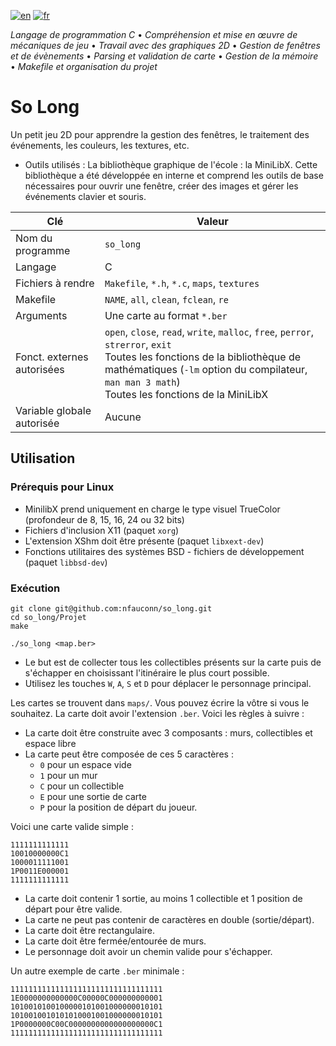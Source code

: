 [![en](https://img.shields.io/badge/lang-en-pink.svg)](https://github.com/nfauconn/so_long/blob/master/README.md)
[![fr](https://img.shields.io/badge/lang-fr-purple.svg)](https://github.com/nfauconn/so_long/blob/master/README.fr.md)

*Langage de programmation C* • *Compréhension et mise en œuvre de mécaniques de jeu* • *Travail avec des graphiques 2D* • *Gestion de fenêtres et de évènements* • *Parsing et validation de carte* • *Gestion de la mémoire* • *Makefile et organisation du projet*

# So Long

Un petit jeu 2D pour apprendre la gestion des fenêtres, le traitement des événements, les couleurs, les textures, etc.

- Outils utilisés : La bibliothèque graphique de l'école : la MiniLibX. Cette bibliothèque a été développée en interne et comprend les outils de base nécessaires pour ouvrir une fenêtre, créer des images et gérer les événements clavier et souris.

| Clé | Valeur |
| --- | --- |
| Nom du programme | `so_long` |
| Langage | C |
| Fichiers à rendre | `Makefile`, `*.h`, `*.c`, `maps`, `textures` |
| Makefile | `NAME`, `all`, `clean`, `fclean`, `re` |
| Arguments | Une carte au format `*.ber` |
| Fonct. externes autorisées | `open`, `close`, `read`, `write`, `malloc`, `free`, `perror`, `strerror`, `exit`<br>Toutes les fonctions de la bibliothèque de mathématiques (`-lm` option du compilateur, `man man 3 math`)<br>Toutes les fonctions de la MiniLibX<br> |
| Variable globale autorisée | Aucune |

## Utilisation

### Prérequis pour Linux

- MinilibX prend uniquement en charge le type visuel TrueColor (profondeur de 8, 15, 16, 24 ou 32 bits)
- Fichiers d'inclusion X11 (paquet `xorg`)
- L'extension XShm doit être présente (paquet `libxext-dev`)
- Fonctions utilitaires des systèmes BSD - fichiers de développement (paquet `libbsd-dev`)

### Exécution

```shell
git clone git@github.com:nfauconn/so_long.git
cd so_long/Projet
make
```

```shell
./so_long <map.ber>
```

- Le but est de collecter tous les collectibles présents sur la carte puis de s'échapper en choisissant l'itinéraire le plus court possible.
- Utilisez les touches `W`, `A`, `S` et `D` pour déplacer le personnage principal.

Les cartes se trouvent dans `maps/`.
Vous pouvez écrire la vôtre si vous le souhaitez. La carte doit avoir l'extension `.ber`. Voici les règles à suivre :

- La carte doit être construite avec 3 composants : murs, collectibles et espace libre
- La carte peut être composée de ces 5 caractères :
  - `0` pour un espace vide
  - `1` pour un mur
  - `C` pour un collectible
  - `E` pour une sortie de carte
  - `P` pour la position de départ du joueur.

Voici une carte valide simple :
```
1111111111111
10010000000C1
1000011111001
1P0011E000001
1111111111111
```

- La carte doit contenir 1 sortie, au moins 1 collectible et 1 position de départ pour être valide.
- La carte ne peut pas contenir de caractères en double (sortie/départ).
- La carte doit être rectangulaire.
- La carte doit être fermée/entourée de murs.
- Le personnage doit avoir un chemin valide pour s'échapper.

Un autre exemple de carte `.ber` minimale :

```
1111111111111111111111111111111111
1E0000000000000C00000C000000000001
1010010100100000101001000000010101
1010010010101010001001000000010101
1P0000000C00C0000000000000000000C1
1111111111111111111111111111111111
```